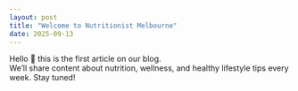```yaml
---
layout: post
title: "Welcome to Nutritionist Melbourne"
date: 2025-09-13
---
```


Hello 👋 this is the first article on our blog.  
We’ll share content about nutrition, wellness, and healthy lifestyle tips every week. Stay tuned!
